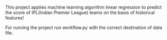 This project applies machine learning algorithm linear regression to predict the
score of IPL(Indian Premier League) teams on the basis of historical features!
 
 
 
 
 For running the project run workflow.py with the correct destination of data file.

